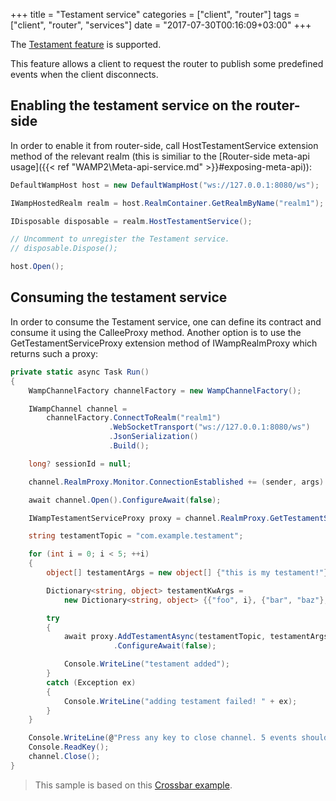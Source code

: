 +++
title = "Testament service"
categories = ["client", "router"]
tags = ["client", "router", "services"]
date = "2017-07-30T00:16:09+03:00"
+++

The [Testament feature](http://wamp-proto.org/static/rfc/draft-oberstet-hybi-crossbar-wamp.html#rfc.section.14.4.11) is supported.

This feature allows a client to request the router to publish some predefined events when the client disconnects.

## Enabling the testament service on the router-side

In order to enable it from router-side, call HostTestamentService extension method of the relevant realm (this is similiar to the [Router-side meta-api usage]({{< ref "WAMP2\Meta-api-service.md" >}}#exposing-meta-api)):

```csharp
DefaultWampHost host = new DefaultWampHost("ws://127.0.0.1:8080/ws");

IWampHostedRealm realm = host.RealmContainer.GetRealmByName("realm1");

IDisposable disposable = realm.HostTestamentService();

// Uncomment to unregister the Testament service. 
// disposable.Dispose(); 

host.Open();
```

## Consuming the testament service

In order to consume the Testament service, one can define its contract and consume it using the CalleeProxy method. Another option is to use the GetTestamentServiceProxy extension method of IWampRealmProxy which returns such a proxy:

```csharp
private static async Task Run()
{
    WampChannelFactory channelFactory = new WampChannelFactory();

    IWampChannel channel =
        channelFactory.ConnectToRealm("realm1")
                      .WebSocketTransport("ws://127.0.0.1:8080/ws")
                      .JsonSerialization()
                      .Build();

    long? sessionId = null;

    channel.RealmProxy.Monitor.ConnectionEstablished += (sender, args) => { sessionId = args.SessionId; }; 

    await channel.Open().ConfigureAwait(false);

    IWampTestamentServiceProxy proxy = channel.RealmProxy.GetTestamentServiceProxy();

    string testamentTopic = "com.example.testament";

    for (int i = 0; i < 5; ++i)
    {
        object[] testamentArgs = new object[] {"this is my testament!"};

        Dictionary<string, object> testamentKwArgs =
            new Dictionary<string, object> {{"foo", i}, {"bar", "baz"}, {"sess", sessionId}};

        try
        {
            await proxy.AddTestamentAsync(testamentTopic, testamentArgs, testamentKwArgs)
                       .ConfigureAwait(false);

            Console.WriteLine("testament added");
        }
        catch (Exception ex)
        {
            Console.WriteLine("adding testament failed! " + ex);
        }
    }

    Console.WriteLine(@"Press any key to close channel. 5 events should be published to ""com.example.testament""");
    Console.ReadKey();
    channel.Close();
}
```

> This sample is based on this [Crossbar example](https://github.com/crossbario/crossbar-examples/tree/240c1f015990a859683a74de40e51a9f9ab3b5f9/pubsub/testament).
